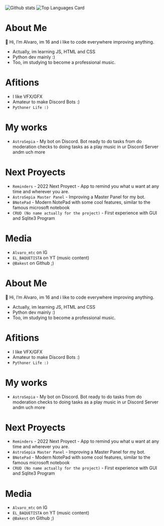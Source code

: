 ![Github stats](https://github-readme-stats.vercel.app/api?username=Backist&theme=dark&show_icons=true&count_private=true)
![Top Languages Card](https://github-readme-stats.vercel.app/api/top-langs/?username=Backist&layout=compact)



# About Me #
👋 Hi, I’m Alvaro, im 16 and i like to code everywhere improving anything.
- Actually, im learning JS, HTML and CSS
- Python dev mainly :)
- Too, im studying to become a professional music.

# Afitions #

- I like VFX/GFX
- Amateur to make Discord Bots :)
- ``Pythoner Life :)``

# My works #

- ``AstroSepia`` - My bot on Discord. Bot ready to do tasks from do moderation checks to doing tasks as a play music in ur Discord Server andm uch more

# Next Proyects #

- ``Reminders`` - 2022 Next Proyect - App to remind you what u want at any time and wherever you are.
- ``AstroSepia Master Panel`` - Improving a Master Panel for my bot.  
- ``BNotePad`` - Modern NotePad with some cool features, similar to the famous microsoft notebook
- ``CRUD (No name actually for the project)`` - First experience with GUI and Sqlite3 Program

# Media #

- ``Alvaro_mtc`` on IG
- ``EL_BAQUETISTA`` on YT (music content)
- ``@Bakest`` on Github ;)


<!---
Backist/Backist is a ✨ special ✨ repository because its `README.md` (this file) appears on your GitHub profile.
You can click the Preview link to take a look at your changes.
--->



# About Me #
👋 Hi, I’m Alvaro, im 16 and i like to code everywhere improving anything.
- Actually, im learning JS, HTML and CSS
- Python dev mainly :)
- Too, im studying to become a professional music.

# Afitions #

- I like VFX/GFX
- Amateur to make Discord Bots :)
- ``Pythoner Life :)``

# My works #

- ``AstroSepia`` - My bot on Discord. Bot ready to do tasks from do moderation checks to doing tasks as a play music in ur Discord Server andm uch more

# Next Proyects #

- ``Reminders`` - 2022 Next Proyect - App to remind you what u want at any time and wherever you are.
- ``AstroSepia Master Panel`` - Improving a Master Panel for my bot.  
- ``BNotePad`` - Modern NotePad with some cool features, similar to the famous microsoft notebook
- ``CRUD (No name actually for the project)`` - First experience with GUI and Sqlite3 Program

# Media #

- ``Alvaro_mtc`` on IG
- ``EL_BAQUETISTA`` on YT (music content)
- ``@Bakest`` on Github ;)


<!---
Backist/Backist is a ✨ special ✨ repository because its `README.md` (this file) appears on your GitHub profile.
You can click the Preview link to take a look at your changes.
--->
